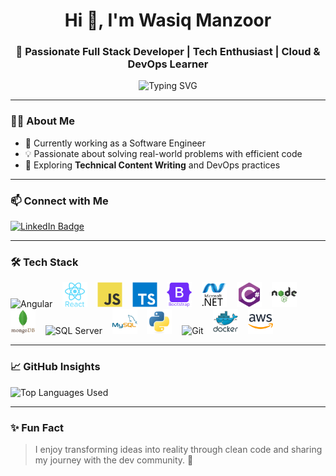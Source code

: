 <h1 align="center">Hi 👋, I'm Wasiq Manzoor</h1>
<h3 align="center">🚀 Passionate Full Stack Developer | Tech Enthusiast | Cloud & DevOps Learner</h3>


<p align="center">
  <img src="https://readme-typing-svg.herokuapp.com?font=Fira+Code&duration=3000&pause=500&color=58A6FF&width=435&lines=Full+Stack+Developer;Backend+%7C+.NET+%7C+Node.js;Frontend+%7C+React+%7C+Angular;Cloud+%7C+Docker+%7C+AWS;Tech+Content+Writer+%F0%9F%93%9D" alt="Typing SVG" />
</p>

---

### 🧑‍💻 About Me
- 🔭 Currently working as a Software Engineer  
- 💡 Passionate about solving real-world problems with efficient code  
- 🌱 Exploring **Technical Content Writing** and DevOps practices  


---

### 📫 Connect with Me

<p align="left">
  <a href="https://linkedin.com/in/wasiqmanzoor1" target="_blank">
    <img src="https://img.shields.io/badge/LinkedIn-Connect-blue?style=for-the-badge&logo=linkedin" alt="LinkedIn Badge"/>
  </a>
</p>

---

### 🛠️ Tech Stack

<p align="left">
  <img src="https://angular.io/assets/images/logos/angular/angular.svg" alt="Angular" width="40" height="40" />
  &nbsp;&nbsp;
  <img src="https://raw.githubusercontent.com/devicons/devicon/master/icons/react/react-original-wordmark.svg" alt="React" width="40" height="40" />
  &nbsp;&nbsp;
  <img src="https://raw.githubusercontent.com/devicons/devicon/master/icons/javascript/javascript-original.svg" alt="JavaScript" width="40" height="40" />
  &nbsp;&nbsp;
  <img src="https://raw.githubusercontent.com/devicons/devicon/master/icons/typescript/typescript-original.svg" alt="TypeScript" width="40" height="40" />
  &nbsp;&nbsp;
  <img src="https://raw.githubusercontent.com/devicons/devicon/master/icons/bootstrap/bootstrap-plain-wordmark.svg" alt="Bootstrap" width="40" height="40" />
  &nbsp;&nbsp;
  <img src="https://raw.githubusercontent.com/devicons/devicon/master/icons/dot-net/dot-net-original-wordmark.svg" alt=".NET" width="40" height="40" />
  &nbsp;&nbsp;
  <img src="https://raw.githubusercontent.com/devicons/devicon/master/icons/csharp/csharp-original.svg" alt="C#" width="40" height="40" />
  &nbsp;&nbsp;
  <img src="https://raw.githubusercontent.com/devicons/devicon/master/icons/nodejs/nodejs-original-wordmark.svg" alt="Node.js" width="40" height="40" />
  &nbsp;&nbsp;
  <img src="https://raw.githubusercontent.com/devicons/devicon/master/icons/mongodb/mongodb-original-wordmark.svg" alt="MongoDB" width="40" height="40" />
  &nbsp;&nbsp;
  <img src="https://www.svgrepo.com/show/303229/microsoft-sql-server-logo.svg" alt="SQL Server" width="40" height="40" />
  &nbsp;&nbsp;
  <img src="https://raw.githubusercontent.com/devicons/devicon/master/icons/mysql/mysql-original-wordmark.svg" alt="MySQL" width="40" height="40" />
  &nbsp;&nbsp;
  <img src="https://raw.githubusercontent.com/devicons/devicon/master/icons/python/python-original.svg" alt="Python" width="40" height="40" />
  &nbsp;&nbsp;
  <img src="https://www.vectorlogo.zone/logos/git-scm/git-scm-icon.svg" alt="Git" width="40" height="40" />
  &nbsp;&nbsp;
  <img src="https://raw.githubusercontent.com/devicons/devicon/master/icons/docker/docker-original-wordmark.svg" alt="Docker" width="40" height="40" />
  &nbsp;&nbsp;
  <img src="https://raw.githubusercontent.com/devicons/devicon/master/icons/amazonwebservices/amazonwebservices-original-wordmark.svg" alt="AWS" width="40" height="40" />
</p>

---

### 📈 GitHub Insights

<p align="left">
  <img src="https://github-readme-stats.vercel.app/api/top-langs/?username=wasiqmanzoor90&layout=compact&theme=tokyonight&hide_border=true&langs_count=8" alt="Top Languages Used" />
</p>

---

### ✨ Fun Fact  
> I enjoy transforming ideas into reality through clean code and sharing my journey with the dev community. 🚀

